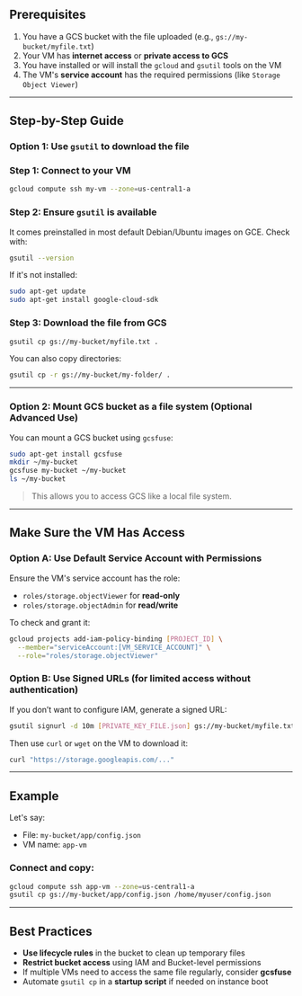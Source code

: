 
## **Prerequisites**

1. You have a GCS bucket with the file uploaded (e.g., `gs://my-bucket/myfile.txt`)
2. Your VM has **internet access** or **private access to GCS**
3. You have installed or will install the `gcloud` and `gsutil` tools on the VM
4. The VM's **service account** has the required permissions (like `Storage Object Viewer`)

---

## **Step-by-Step Guide**

### **Option 1: Use `gsutil` to download the file**

### Step 1: Connect to your VM

```bash
gcloud compute ssh my-vm --zone=us-central1-a
```

### Step 2: Ensure `gsutil` is available

It comes preinstalled in most default Debian/Ubuntu images on GCE. Check with:

```bash
gsutil --version
```

If it's not installed:

```bash
sudo apt-get update
sudo apt-get install google-cloud-sdk
```

### Step 3: Download the file from GCS

```bash
gsutil cp gs://my-bucket/myfile.txt .
```

You can also copy directories:

```bash
gsutil cp -r gs://my-bucket/my-folder/ .
```

---

### **Option 2: Mount GCS bucket as a file system (Optional Advanced Use)**

You can mount a GCS bucket using `gcsfuse`:

```bash
sudo apt-get install gcsfuse
mkdir ~/my-bucket
gcsfuse my-bucket ~/my-bucket
ls ~/my-bucket
```

> This allows you to access GCS like a local file system.

---

## **Make Sure the VM Has Access**

### Option A: Use Default Service Account with Permissions

Ensure the VM's service account has the role:

* `roles/storage.objectViewer` for **read-only**
* `roles/storage.objectAdmin` for **read/write**

To check and grant it:

```bash
gcloud projects add-iam-policy-binding [PROJECT_ID] \
  --member="serviceAccount:[VM_SERVICE_ACCOUNT]" \
  --role="roles/storage.objectViewer"
```

### Option B: Use Signed URLs (for limited access without authentication)

If you don’t want to configure IAM, generate a signed URL:

```bash
gsutil signurl -d 10m [PRIVATE_KEY_FILE.json] gs://my-bucket/myfile.txt
```

Then use `curl` or `wget` on the VM to download it:

```bash
curl "https://storage.googleapis.com/..."
```

---

## Example

Let's say:

* File: `my-bucket/app/config.json`
* VM name: `app-vm`

### Connect and copy:

```bash
gcloud compute ssh app-vm --zone=us-central1-a
gsutil cp gs://my-bucket/app/config.json /home/myuser/config.json
```

---

## Best Practices

* **Use lifecycle rules** in the bucket to clean up temporary files
* **Restrict bucket access** using IAM and Bucket-level permissions
* If multiple VMs need to access the same file regularly, consider **gcsfuse**
* Automate `gsutil cp` in a **startup script** if needed on instance boot


